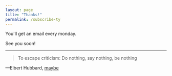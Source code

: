 ```yaml
---
layout: page
title: "Thanks!"
permalink: /subscribe-ty
---
```


You'll get an email every monday.

See you soon!

---

> To escape criticism: Do nothing, say nothing, be nothing

—Elbert Hubbard, [maybe](https://books.google.com/books?id=jqITAAAAYAAJ&q=%22escape+criticism%22&hl=en#v=snippet&q=%22escape%20criticism%22&f=false)
